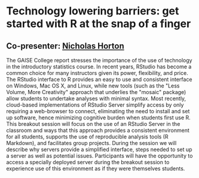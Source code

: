 # Technology lowering barriers: get started with R at the snap of a finger

## Co-presenter: [Nicholas Horton](https://github.com/nicholasjhorton)

The GAISE College report stresses the importance of the use of technology in the introductory statistics course. In recent years, RStudio has become a common choice for many instructors given its power, flexibility, and price. The RStudio interface to R provides an easy to use and consistent interface on Windows, Mac OS X, and Linux, while new tools (such as the "Less Volume, More Creativity" approach that underlies the "mosaic" package) allow students to undertake analyses with minimal syntax. Most recently, cloud-based implementations of RStudio Server simplify access by only requiring a web-browser to connect, eliminating the need to install and set up software, hence minimizing cognitive burden when students first use R. This breakout session will focus on the use of an RStudio Server in the classroom and ways that this approach provides a consistent environment for all students, supports the use of reproducible analysis tools (R Markdown), and facilitates group projects. During the session we will describe why servers provide a simplified interface, steps needed to set up a server as well as potential issues. Participants will have the opportunity to access a specially deployed server during the breakout session to experience use of this environment as if they were themselves students.